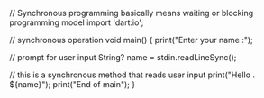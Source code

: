 // Synchronous programming basically means waiting or blocking programming model
import 'dart:io'; 

// synchronous operation
void main() { 
   print("Enter your name :");            
   
   // prompt for user input 
   String? name = stdin.readLineSync();  
   
   // this is a synchronous method that reads user input 
   print("Hello . ${name}"); 
   print("End of main"); 
} 
